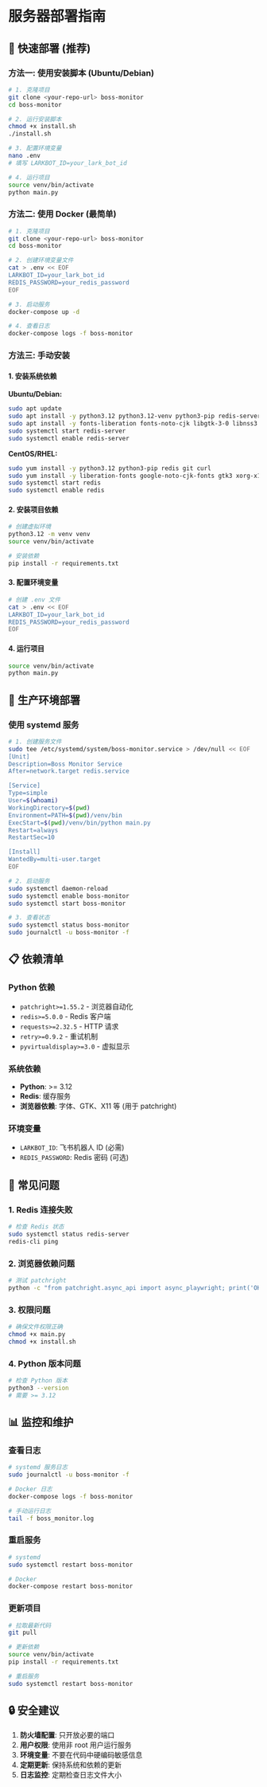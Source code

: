 # 服务器部署指南

## 🚀 快速部署 (推荐)

### 方法一: 使用安装脚本 (Ubuntu/Debian)

```bash
# 1. 克隆项目
git clone <your-repo-url> boss-monitor
cd boss-monitor

# 2. 运行安装脚本
chmod +x install.sh
./install.sh

# 3. 配置环境变量
nano .env
# 填写 LARKBOT_ID=your_lark_bot_id

# 4. 运行项目
source venv/bin/activate
python main.py
```

### 方法二: 使用 Docker (最简单)

```bash
# 1. 克隆项目
git clone <your-repo-url> boss-monitor
cd boss-monitor

# 2. 创建环境变量文件
cat > .env << EOF
LARKBOT_ID=your_lark_bot_id
REDIS_PASSWORD=your_redis_password
EOF

# 3. 启动服务
docker-compose up -d

# 4. 查看日志
docker-compose logs -f boss-monitor
```

### 方法三: 手动安装

#### 1. 安装系统依赖

**Ubuntu/Debian:**
```bash
sudo apt update
sudo apt install -y python3.12 python3.12-venv python3-pip redis-server git curl
sudo apt install -y fonts-liberation fonts-noto-cjk libgtk-3-0 libnss3 xvfb
sudo systemctl start redis-server
sudo systemctl enable redis-server
```

**CentOS/RHEL:**
```bash
sudo yum install -y python3.12 python3-pip redis git curl
sudo yum install -y liberation-fonts google-noto-cjk-fonts gtk3 xorg-x11-server-Xvfb
sudo systemctl start redis
sudo systemctl enable redis
```

#### 2. 安装项目依赖

```bash
# 创建虚拟环境
python3.12 -m venv venv
source venv/bin/activate

# 安装依赖
pip install -r requirements.txt
```

#### 3. 配置环境变量

```bash
# 创建 .env 文件
cat > .env << EOF
LARKBOT_ID=your_lark_bot_id
REDIS_PASSWORD=your_redis_password
EOF
```

#### 4. 运行项目

```bash
source venv/bin/activate
python main.py
```

## 🔧 生产环境部署

### 使用 systemd 服务

```bash
# 1. 创建服务文件
sudo tee /etc/systemd/system/boss-monitor.service > /dev/null << EOF
[Unit]
Description=Boss Monitor Service
After=network.target redis.service

[Service]
Type=simple
User=$(whoami)
WorkingDirectory=$(pwd)
Environment=PATH=$(pwd)/venv/bin
ExecStart=$(pwd)/venv/bin/python main.py
Restart=always
RestartSec=10

[Install]
WantedBy=multi-user.target
EOF

# 2. 启动服务
sudo systemctl daemon-reload
sudo systemctl enable boss-monitor
sudo systemctl start boss-monitor

# 3. 查看状态
sudo systemctl status boss-monitor
sudo journalctl -u boss-monitor -f
```

## 📋 依赖清单

### Python 依赖
- `patchright>=1.55.2` - 浏览器自动化
- `redis>=5.0.0` - Redis 客户端
- `requests>=2.32.5` - HTTP 请求
- `retry>=0.9.2` - 重试机制
- `pyvirtualdisplay>=3.0` - 虚拟显示

### 系统依赖
- **Python**: >= 3.12
- **Redis**: 缓存服务
- **浏览器依赖**: 字体、GTK、X11 等 (用于 patchright)

### 环境变量
- `LARKBOT_ID`: 飞书机器人 ID (必需)
- `REDIS_PASSWORD`: Redis 密码 (可选)

## 🐛 常见问题

### 1. Redis 连接失败
```bash
# 检查 Redis 状态
sudo systemctl status redis-server
redis-cli ping
```

### 2. 浏览器依赖问题
```bash
# 测试 patchright
python -c "from patchright.async_api import async_playwright; print('OK')"
```

### 3. 权限问题
```bash
# 确保文件权限正确
chmod +x main.py
chmod +x install.sh
```

### 4. Python 版本问题
```bash
# 检查 Python 版本
python3 --version
# 需要 >= 3.12
```

## 📊 监控和维护

### 查看日志
```bash
# systemd 服务日志
sudo journalctl -u boss-monitor -f

# Docker 日志
docker-compose logs -f boss-monitor

# 手动运行日志
tail -f boss_monitor.log
```

### 重启服务
```bash
# systemd
sudo systemctl restart boss-monitor

# Docker
docker-compose restart boss-monitor
```

### 更新项目
```bash
# 拉取最新代码
git pull

# 更新依赖
source venv/bin/activate
pip install -r requirements.txt

# 重启服务
sudo systemctl restart boss-monitor
```

## 🔒 安全建议

1. **防火墙配置**: 只开放必要的端口
2. **用户权限**: 使用非 root 用户运行服务
3. **环境变量**: 不要在代码中硬编码敏感信息
4. **定期更新**: 保持系统和依赖的更新
5. **日志监控**: 定期检查日志文件大小
